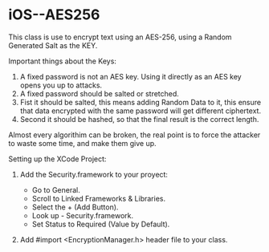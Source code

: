 # iOS--AES256
This class is use to encrypt text using an AES-256, using a Random Generated Salt as the KEY.

Important things about the Keys: 
  1. A fixed password is not an AES key. Using it directly as an AES key opens you up to attacks.  
  2. A fixed password should be salted or stretched.
  3. Fist it should be salted, this means adding Random Data to it, this ensure that data encrypted with the same password will get different ciphertext.
  4. Second it should be hashed, so that the final result is the correct length.

Almost every algorithim can be broken, the real point is to force the attacker to waste some time, and make them give up.

Setting up the XCode Project:

 1. Add the Security.framework to your proyect:
    * Go to General.
    * Scroll to Linked Frameworks & Libraries.
    * Select the + (Add Button).
    * Look up - Security.framework.
    * Set Status to Required (Value by Default).

2. Add #import \<EncryptionManager.h\> header file to your class.
